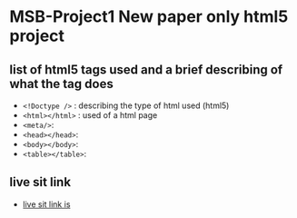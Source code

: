 # MSB-Project1 New paper only html5 project

## list of html5 tags used and a brief describing of what the tag does


- ```<!Doctype />``` : describing the type of html used (html5)
- ```<html></html>``` : used of a html page
- ```<meta/>```:
- ```<head></head>```:
- ```<body></body>```:
- ```<table></table>```:

## live sit link
- [live sit link is ](https://keddyntube.github.io/MSB-Project1/)

